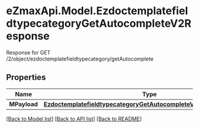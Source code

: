 # eZmaxApi.Model.EzdoctemplatefieldtypecategoryGetAutocompleteV2Response
Response for GET /2/object/ezdoctemplatefieldtypecategory/getAutocomplete

## Properties

Name | Type | Description | Notes
------------ | ------------- | ------------- | -------------
**MPayload** | [**EzdoctemplatefieldtypecategoryGetAutocompleteV2ResponseMPayload**](EzdoctemplatefieldtypecategoryGetAutocompleteV2ResponseMPayload.md) |  | 

[[Back to Model list]](../README.md#documentation-for-models) [[Back to API list]](../README.md#documentation-for-api-endpoints) [[Back to README]](../README.md)

